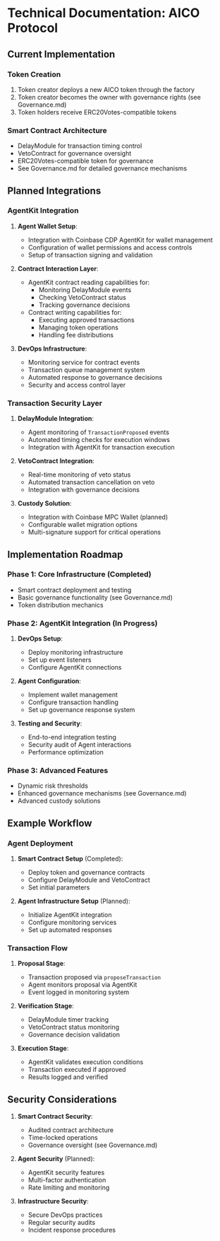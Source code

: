 # Technical Documentation: AICO Protocol

## Current Implementation

### Token Creation
1. Token creator deploys a new AICO token through the factory
2. Token creator becomes the owner with governance rights (see Governance.md)
3. Token holders receive ERC20Votes-compatible tokens

### Smart Contract Architecture
- DelayModule for transaction timing control
- VetoContract for governance oversight
- ERC20Votes-compatible token for governance
- See Governance.md for detailed governance mechanisms

## Planned Integrations

### AgentKit Integration
1. **Agent Wallet Setup**:
   - Integration with Coinbase CDP AgentKit for wallet management
   - Configuration of wallet permissions and access controls
   - Setup of transaction signing and validation

2. **Contract Interaction Layer**:
   - AgentKit contract reading capabilities for:
     - Monitoring DelayModule events
     - Checking VetoContract status
     - Tracking governance decisions
   - Contract writing capabilities for:
     - Executing approved transactions
     - Managing token operations
     - Handling fee distributions

3. **DevOps Infrastructure**:
   - Monitoring service for contract events
   - Transaction queue management system
   - Automated response to governance decisions
   - Security and access control layer

### Transaction Security Layer
1. **DelayModule Integration**:
   - Agent monitoring of `TransactionProposed` events
   - Automated timing checks for execution windows
   - Integration with AgentKit for transaction execution

2. **VetoContract Integration**:
   - Real-time monitoring of veto status
   - Automated transaction cancellation on veto
   - Integration with governance decisions

3. **Custody Solution**:
   - Integration with Coinbase MPC Wallet (planned)
   - Configurable wallet migration options
   - Multi-signature support for critical operations

## Implementation Roadmap

### Phase 1: Core Infrastructure (Completed)
- Smart contract deployment and testing
- Basic governance functionality (see Governance.md)
- Token distribution mechanics

### Phase 2: AgentKit Integration (In Progress)
1. **DevOps Setup**:
   - Deploy monitoring infrastructure
   - Set up event listeners
   - Configure AgentKit connections

2. **Agent Configuration**:
   - Implement wallet management
   - Configure transaction handling
   - Set up governance response system

3. **Testing and Security**:
   - End-to-end integration testing
   - Security audit of Agent interactions
   - Performance optimization

### Phase 3: Advanced Features
- Dynamic risk thresholds
- Enhanced governance mechanisms (see Governance.md)
- Advanced custody solutions

## Example Workflow

### Agent Deployment

1. **Smart Contract Setup** (Completed):
   - Deploy token and governance contracts
   - Configure DelayModule and VetoContract
   - Set initial parameters

2. **Agent Infrastructure Setup** (Planned):
   - Initialize AgentKit integration
   - Configure monitoring services
   - Set up automated responses

### Transaction Flow

1. **Proposal Stage**:
   - Transaction proposed via `proposeTransaction`
   - Agent monitors proposal via AgentKit
   - Event logged in monitoring system

2. **Verification Stage**:
   - DelayModule timer tracking
   - VetoContract status monitoring
   - Governance decision validation

3. **Execution Stage**:
   - AgentKit validates execution conditions
   - Transaction executed if approved
   - Results logged and verified

## Security Considerations

1. **Smart Contract Security**:
   - Audited contract architecture
   - Time-locked operations
   - Governance oversight (see Governance.md)

2. **Agent Security** (Planned):
   - AgentKit security features
   - Multi-factor authentication
   - Rate limiting and monitoring

3. **Infrastructure Security**:
   - Secure DevOps practices
   - Regular security audits
   - Incident response procedures


